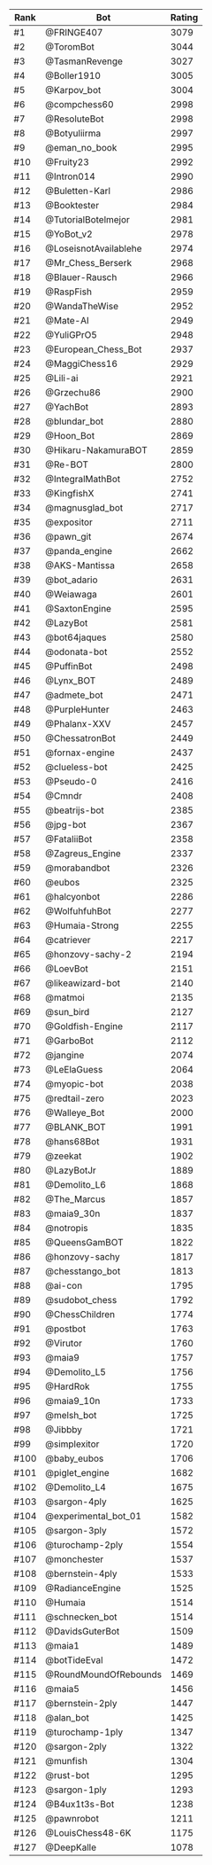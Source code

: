 Rank|Bot|Rating
---|---|---
#1|@FRINGE407|3079
#2|@ToromBot|3044
#3|@TasmanRevenge|3027
#4|@Boller1910|3005
#5|@Karpov_bot|3004
#6|@compchess60|2998
#7|@ResoluteBot|2998
#8|@Botyuliirma|2997
#9|@eman_no_book|2995
#10|@Fruity23|2992
#11|@Intron014|2990
#12|@Buletten-Karl|2986
#13|@Booktester|2984
#14|@TutorialBotelmejor|2981
#15|@YoBot_v2|2978
#16|@LoseisnotAvailablehe|2974
#17|@Mr_Chess_Berserk|2968
#18|@Blauer-Rausch|2966
#19|@RaspFish|2959
#20|@WandaTheWise|2952
#21|@Mate-AI|2949
#22|@YuliGPrO5|2948
#23|@European_Chess_Bot|2937
#24|@MaggiChess16|2929
#25|@Lili-ai|2921
#26|@Grzechu86|2900
#27|@YachBot|2893
#28|@blundar_bot|2880
#29|@Hoon_Bot|2869
#30|@Hikaru-NakamuraBOT|2859
#31|@Re-BOT|2800
#32|@IntegralMathBot|2752
#33|@KingfishX|2741
#34|@magnusglad_bot|2717
#35|@expositor|2711
#36|@pawn_git|2674
#37|@panda_engine|2662
#38|@AKS-Mantissa|2658
#39|@bot_adario|2631
#40|@Weiawaga|2601
#41|@SaxtonEngine|2595
#42|@LazyBot|2581
#43|@bot64jaques|2580
#44|@odonata-bot|2552
#45|@PuffinBot|2498
#46|@Lynx_BOT|2489
#47|@admete_bot|2471
#48|@PurpleHunter|2463
#49|@Phalanx-XXV|2457
#50|@ChessatronBot|2449
#51|@fornax-engine|2437
#52|@clueless-bot|2425
#53|@Pseudo-0|2416
#54|@Cmndr|2408
#55|@beatrijs-bot|2385
#56|@jpg-bot|2367
#57|@FataliiBot|2358
#58|@Zagreus_Engine|2337
#59|@morabandbot|2326
#60|@eubos|2325
#61|@halcyonbot|2286
#62|@WolfuhfuhBot|2277
#63|@Humaia-Strong|2255
#64|@catriever|2217
#65|@honzovy-sachy-2|2194
#66|@LoevBot|2151
#67|@likeawizard-bot|2140
#68|@matmoi|2135
#69|@sun_bird|2127
#70|@Goldfish-Engine|2117
#71|@GarboBot|2112
#72|@jangine|2074
#73|@LeElaGuess|2064
#74|@myopic-bot|2038
#75|@redtail-zero|2023
#76|@Walleye_Bot|2000
#77|@BLANK_BOT|1991
#78|@hans68Bot|1931
#79|@zeekat|1902
#80|@LazyBotJr|1889
#81|@Demolito_L6|1868
#82|@The_Marcus|1857
#83|@maia9_30n|1837
#84|@notropis|1835
#85|@QueensGamBOT|1822
#86|@honzovy-sachy|1817
#87|@chesstango_bot|1813
#88|@ai-con|1795
#89|@sudobot_chess|1792
#90|@ChessChildren|1774
#91|@postbot|1763
#92|@Virutor|1760
#93|@maia9|1757
#94|@Demolito_L5|1756
#95|@HardRok|1755
#96|@maia9_10n|1733
#97|@melsh_bot|1725
#98|@Jibbby|1721
#99|@simplexitor|1720
#100|@baby_eubos|1706
#101|@piglet_engine|1682
#102|@Demolito_L4|1675
#103|@sargon-4ply|1625
#104|@experimental_bot_01|1582
#105|@sargon-3ply|1572
#106|@turochamp-2ply|1554
#107|@monchester|1537
#108|@bernstein-4ply|1533
#109|@RadianceEngine|1525
#110|@Humaia|1514
#111|@schnecken_bot|1514
#112|@DavidsGuterBot|1509
#113|@maia1|1489
#114|@botTideEval|1472
#115|@RoundMoundOfRebounds|1469
#116|@maia5|1456
#117|@bernstein-2ply|1447
#118|@alan_bot|1425
#119|@turochamp-1ply|1347
#120|@sargon-2ply|1322
#121|@munfish|1304
#122|@rust-bot|1295
#123|@sargon-1ply|1293
#124|@B4ux1t3s-Bot|1238
#125|@pawnrobot|1211
#126|@LouisChess48-6K|1175
#127|@DeepKalle|1078
